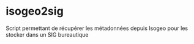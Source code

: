 # isogeo2sig
Script permettant de récupérer les métadonnées depuis Isogeo pour les stocker dans un SIG bureautique
